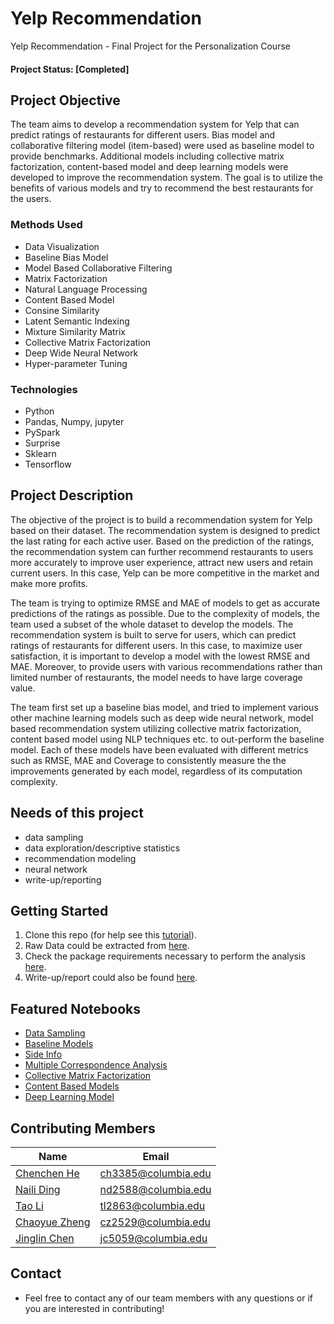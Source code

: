 # Yelp Recommendation
Yelp Recommendation - Final Project for the Personalization Course

#### Project Status: [Completed]

## Project Objective
The team aims to develop a recommendation system for Yelp that can predict ratings of restaurants for different users. Bias model and collaborative filtering model (item-based) were used as baseline model to provide benchmarks. Additional models including collective matrix factorization, content-based model and deep learning models were developed to improve the recommendation system. The goal is to utilize the benefits of various models and try to recommend the best restaurants for the users. 

### Methods Used
* Data Visualization
* Baseline Bias Model
* Model Based Collaborative Filtering
* Matrix Factorization
* Natural Language Processing
* Content Based Model
* Consine Similarity
* Latent Semantic Indexing
* Mixture Similarity Matrix
* Collective Matrix Factorization
* Deep Wide Neural Network
* Hyper-parameter Tuning

### Technologies
* Python
* Pandas, Numpy, jupyter
* PySpark
* Surprise
* Sklearn
* Tensorflow 

## Project Description
The objective of the project is to build a recommendation system for Yelp based on their dataset. The recommendation system is designed to predict the last rating for each active user. Based on the prediction of the ratings, the recommendation system can further recommend restaurants to users more accurately to improve user experience, attract new users and retain current users. In this case, Yelp can be more competitive in the market and make more profits.

The team is trying to optimize RMSE and MAE of models to get as accurate predictions of the ratings as possible. Due to the complexity of models, the team used a subset of the whole dataset to develop the models. The recommendation system is built to serve for users, which can predict ratings of restaurants for different users. In this case, to maximize user satisfaction, it is important to develop a model with the lowest RMSE and MAE. Moreover, to provide users with various recommendations rather than limited number of restaurants, the model needs to have large coverage value. 

The team first set up a baseline bias model, and tried to implement various other machine learning models such as deep wide neural network, model based recommendation system utilizing collective matrix factorization, content based model using NLP techniques etc. to out-perform the baseline model. Each of these models have been evaluated with different metrics such as RMSE, MAE and Coverage to consistently measure the the improvements generated by each model, regardless of its computation complexity. 

## Needs of this project

- data sampling
- data exploration/descriptive statistics
- recommendation modeling
- neural network 
- write-up/reporting

## Getting Started

1. Clone this repo (for help see this [tutorial](https://help.github.com/articles/cloning-a-repository/)).
2. Raw Data could be extracted from [here](https://www.yelp.com/dataset/challenge).
3. Check the package requirements necessary to perform the analysis [here](https://github.com/nding17/YelpRecommendation/blob/master/requirements.txt).
4. Write-up/report could also be found [here](https://github.com/nding17/YelpRecommendation/blob/master/IEOR4571_Final_Project_Report.pdf).

## Featured Notebooks
* [Data Sampling](https://github.com/nding17/YelpRecommendation/blob/master/notebooks/Data%20Sampling.ipynb)
* [Baseline Models](https://github.com/nding17/YelpRecommendation/blob/master/notebooks/Baseline.ipynb)
* [Side Info](https://github.com/nding17/YelpRecommendation/blob/master/notebooks/Side%20Info.ipynb)
* [Multiple Correspondence Analysis ](https://github.com/nding17/YelpRecommendation/blob/master/notebooks/Multiple%20Correspondence%20Analysis.ipynb)
* [Collective Matrix Factorization](https://github.com/nding17/YelpRecommendation/blob/master/notebooks/Collective%20Matrix%20Factorization%20Model.ipynb)
* [Content Based Models](https://github.com/nding17/YelpRecommendation/blob/master/notebooks/Content%20Based%20Models.ipynb)
* [Deep Learning Model](https://github.com/nding17/YelpRecommendation/blob/master/notebooks/Deep%20Wide%20Model.ipynb)

## Contributing Members

|Name     |  Email   | 
|------|-----------------|
|[Chenchen He](https://github.com/ch3385) | ch3385@columbia.edu | 
|[Naili Ding](https://github.com/nding17)| nd2588@columbia.edu        |
|[Tao Li](https://github.com/Megatao) |     tl2863@columbia.edu    |
|[Chaoyue Zheng](https://github.com/chaoyuezheng) |     cz2529@columbia.edu    |
|[Jinglin Chen](https://github.com/Jinglinchen97) |     jc5059@columbia.edu    |


## Contact
* Feel free to contact any of our team members with any questions or if you are interested in contributing!
